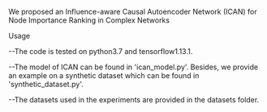 
 We proposed an Influence-aware Causal Autoencoder Network (ICAN) for Node Importance Ranking in Complex Networks

Usage

--The code is tested on python3.7 and tensorflow1.13.1.

--The model of ICAN can be found in 'ican_model.py'. Besides, we provide an example on a synthetic dataset which can be found in 'synthetic_dataset.py'.

--The datasets used in the experiments are provided in the datasets folder.
